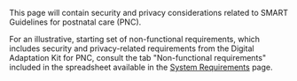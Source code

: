 This page will contain security and privacy considerations related to SMART Guidelines for postnatal care (PNC). 

For an illustrative, starting set of non-functional requirements, which includes security and privacy-related requirements from the Digital Adaptation Kit for PNC, consult the tab "Non-functional requirements" included in the spreadsheet available in the [System Requirements](system-requirements.html) page. 